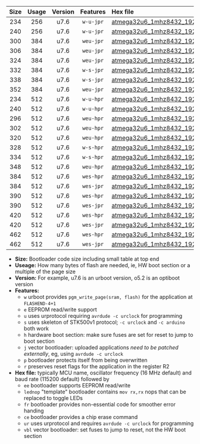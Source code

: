 |Size|Usage|Version|Features|Hex file|
|:-:|:-:|:-:|:-:|:--|
|234|256|u7.6|`w-u-jpr`|[atmega32u6_1mhz8432_19200bps_ur_vbl.hex](https://raw.githubusercontent.com/stefanrueger/urboot/main//atmega32u6_1mhz8432_19200bps_ur_vbl.hex)|
|240|256|u7.6|`w-u-jpr`|[atmega32u6_1mhz8432_19200bps_lednop_ur_vbl.hex](https://raw.githubusercontent.com/stefanrueger/urboot/main//atmega32u6_1mhz8432_19200bps_lednop_ur_vbl.hex)|
|300|384|u7.6|`weu-jpr`|[atmega32u6_1mhz8432_19200bps_ee_ur_vbl.hex](https://raw.githubusercontent.com/stefanrueger/urboot/main//atmega32u6_1mhz8432_19200bps_ee_ur_vbl.hex)|
|306|384|u7.6|`weu-jpr`|[atmega32u6_1mhz8432_19200bps_ee_lednop_ur_vbl.hex](https://raw.githubusercontent.com/stefanrueger/urboot/main//atmega32u6_1mhz8432_19200bps_ee_lednop_ur_vbl.hex)|
|324|384|u7.6|`weu-jpr`|[atmega32u6_1mhz8432_19200bps_ee_lednop_fr_ur_vbl.hex](https://raw.githubusercontent.com/stefanrueger/urboot/main//atmega32u6_1mhz8432_19200bps_ee_lednop_fr_ur_vbl.hex)|
|332|384|u7.6|`w-s-jpr`|[atmega32u6_1mhz8432_19200bps_vbl.hex](https://raw.githubusercontent.com/stefanrueger/urboot/main//atmega32u6_1mhz8432_19200bps_vbl.hex)|
|338|384|u7.6|`w-s-jpr`|[atmega32u6_1mhz8432_19200bps_lednop_vbl.hex](https://raw.githubusercontent.com/stefanrueger/urboot/main//atmega32u6_1mhz8432_19200bps_lednop_vbl.hex)|
|352|384|u7.6|`weu-jpr`|[atmega32u6_1mhz8432_19200bps_ee_lednop_fr_ce_ur_vbl.hex](https://raw.githubusercontent.com/stefanrueger/urboot/main//atmega32u6_1mhz8432_19200bps_ee_lednop_fr_ce_ur_vbl.hex)|
|234|512|u7.6|`w-u-hpr`|[atmega32u6_1mhz8432_19200bps_ur.hex](https://raw.githubusercontent.com/stefanrueger/urboot/main//atmega32u6_1mhz8432_19200bps_ur.hex)|
|240|512|u7.6|`w-u-hpr`|[atmega32u6_1mhz8432_19200bps_lednop_ur.hex](https://raw.githubusercontent.com/stefanrueger/urboot/main//atmega32u6_1mhz8432_19200bps_lednop_ur.hex)|
|296|512|u7.6|`weu-hpr`|[atmega32u6_1mhz8432_19200bps_ee_ur.hex](https://raw.githubusercontent.com/stefanrueger/urboot/main//atmega32u6_1mhz8432_19200bps_ee_ur.hex)|
|302|512|u7.6|`weu-hpr`|[atmega32u6_1mhz8432_19200bps_ee_lednop_ur.hex](https://raw.githubusercontent.com/stefanrueger/urboot/main//atmega32u6_1mhz8432_19200bps_ee_lednop_ur.hex)|
|320|512|u7.6|`weu-hpr`|[atmega32u6_1mhz8432_19200bps_ee_lednop_fr_ur.hex](https://raw.githubusercontent.com/stefanrueger/urboot/main//atmega32u6_1mhz8432_19200bps_ee_lednop_fr_ur.hex)|
|328|512|u7.6|`w-s-hpr`|[atmega32u6_1mhz8432_19200bps.hex](https://raw.githubusercontent.com/stefanrueger/urboot/main//atmega32u6_1mhz8432_19200bps.hex)|
|334|512|u7.6|`w-s-hpr`|[atmega32u6_1mhz8432_19200bps_lednop.hex](https://raw.githubusercontent.com/stefanrueger/urboot/main//atmega32u6_1mhz8432_19200bps_lednop.hex)|
|348|512|u7.6|`weu-hpr`|[atmega32u6_1mhz8432_19200bps_ee_lednop_fr_ce_ur.hex](https://raw.githubusercontent.com/stefanrueger/urboot/main//atmega32u6_1mhz8432_19200bps_ee_lednop_fr_ce_ur.hex)|
|384|512|u7.6|`wes-hpr`|[atmega32u6_1mhz8432_19200bps_ee.hex](https://raw.githubusercontent.com/stefanrueger/urboot/main//atmega32u6_1mhz8432_19200bps_ee.hex)|
|384|512|u7.6|`wes-jpr`|[atmega32u6_1mhz8432_19200bps_ee_vbl.hex](https://raw.githubusercontent.com/stefanrueger/urboot/main//atmega32u6_1mhz8432_19200bps_ee_vbl.hex)|
|390|512|u7.6|`wes-hpr`|[atmega32u6_1mhz8432_19200bps_ee_lednop.hex](https://raw.githubusercontent.com/stefanrueger/urboot/main//atmega32u6_1mhz8432_19200bps_ee_lednop.hex)|
|390|512|u7.6|`wes-jpr`|[atmega32u6_1mhz8432_19200bps_ee_lednop_vbl.hex](https://raw.githubusercontent.com/stefanrueger/urboot/main//atmega32u6_1mhz8432_19200bps_ee_lednop_vbl.hex)|
|420|512|u7.6|`wes-hpr`|[atmega32u6_1mhz8432_19200bps_ee_lednop_fr.hex](https://raw.githubusercontent.com/stefanrueger/urboot/main//atmega32u6_1mhz8432_19200bps_ee_lednop_fr.hex)|
|420|512|u7.6|`wes-jpr`|[atmega32u6_1mhz8432_19200bps_ee_lednop_fr_vbl.hex](https://raw.githubusercontent.com/stefanrueger/urboot/main//atmega32u6_1mhz8432_19200bps_ee_lednop_fr_vbl.hex)|
|462|512|u7.6|`wes-hpr`|[atmega32u6_1mhz8432_19200bps_ee_lednop_fr_ce.hex](https://raw.githubusercontent.com/stefanrueger/urboot/main//atmega32u6_1mhz8432_19200bps_ee_lednop_fr_ce.hex)|
|462|512|u7.6|`wes-jpr`|[atmega32u6_1mhz8432_19200bps_ee_lednop_fr_ce_vbl.hex](https://raw.githubusercontent.com/stefanrueger/urboot/main//atmega32u6_1mhz8432_19200bps_ee_lednop_fr_ce_vbl.hex)|

- **Size:** Bootloader code size including small table at top end
- **Useage:** How many bytes of flash are needed, ie, HW boot section or a multiple of the page size
- **Version:** For example, u7.6 is an urboot version, o5.2 is an optiboot version
- **Features:**
  + `w` urboot provides `pgm_write_page(sram, flash)` for the application at `FLASHEND-4+1`
  + `e` EEPROM read/write support
  + `u` uses urprotocol requiring `avrdude -c urclock` for programming
  + `s` uses skeleton of STK500v1 protocol; `-c urclock` and `-c arduino` both work
  + `h` hardware boot section: make sure fuses are set for reset to jump to boot section
  + `j` vector bootloader: uploaded applications *need to be patched externally*, eg, using `avrdude -c urclock`
  + `p` bootloader protects itself from being overwritten
  + `r` preserves reset flags for the application in the register R2
- **Hex file:** typically MCU name, oscillator frequency (16 MHz default) and baud rate (115200 default) followed by
  + `ee` bootloader supports EEPROM read/write
  + `lednop` "template" bootloader contains `mov rx,rx` nops that can be replaced to toggle LEDs
  + `fr` bootloader provides non-essential code for smoother error handing
  + `ce` bootloader provides a chip erase command
  + `ur` uses urprotocol and requires `avrdude -c urclock` for programming
  + `vbl` vector bootloader: set fuses to jump to reset, not the HW boot section
